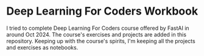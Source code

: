# Deep Learning For Coders Workbook

I tried to complete Deep Learning For Coders course offered by FastAI in around Oct 2024. The course's exercises and projects are added in this repository. Keeping up with the course's spirits, I'm keeping all the projects and exercises as notebooks. 

